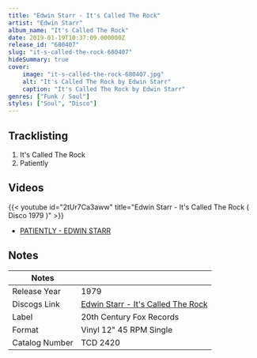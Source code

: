 ```yaml
---
title: "Edwin Starr - It's Called The Rock"
artist: "Edwin Starr"
album_name: "It's Called The Rock"
date: 2019-01-19T10:37:09.000000Z
release_id: "680407"
slug: "it-s-called-the-rock-680407"
hideSummary: true
cover:
    image: "it-s-called-the-rock-680407.jpg"
    alt: "It's Called The Rock by Edwin Starr"
    caption: "It's Called The Rock by Edwin Starr"
genres: ["Funk / Soul"]
styles: ["Soul", "Disco"]
---
```


## Tracklisting
1. It's Called The Rock
2. Patiently




## Videos
{{< youtube id="2tUr7Ca3aww" title="Edwin Starr - It's Called The Rock ( Disco 1979 )" >}}
- [PATIENTLY - EDWIN STARR](https://www.youtube.com/watch?v=vphCiSttcwc)

## Notes
| Notes          |             |
| ---------------| ----------- |
| Release Year   | 1979 |
| Discogs Link   | [Edwin Starr - It's Called The Rock](https://www.discogs.com/release/680407-Edwin-Starr-Its-Called-The-Rock) |
| Label          | 20th Century Fox Records |
| Format         | Vinyl 12" 45 RPM Single |
| Catalog Number | TCD 2420 |
